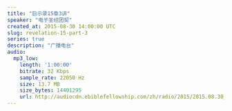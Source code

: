 ```yaml
---
title: "启示录15章3讲"
speaker: "电子圣经团契"
created_at: 2015-08-30 14:00:00 UTC
slug: revelation-15-part-3
series: true
description: "广播电台"
audio:
  mp3_low:
    length: '1:00:00'
    bitrate: 32 Kbps
    sample_rate: 22050 Hz
    size: 13.7 MB
    size_bytes: 14401295
    url: http://audiocdn.ebiblefellowship.com/zh/radio/2015/2015.08.30_EBF_-_Revelation_15_Part_3.mp3
---
```

